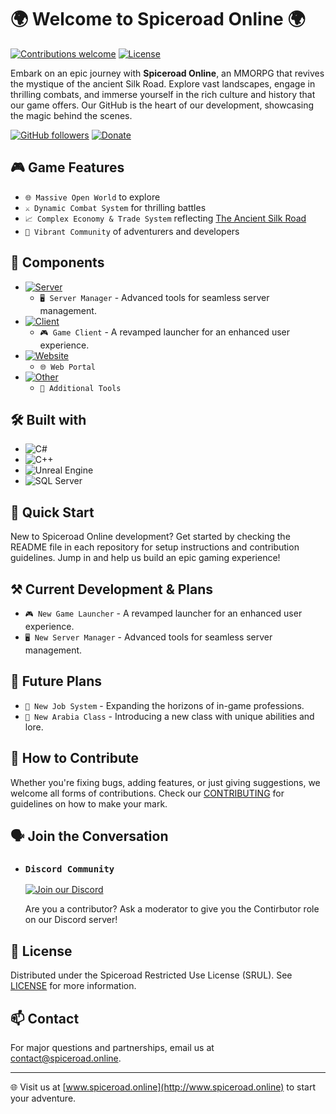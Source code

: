 # 🌍 Welcome to Spiceroad Online 🌍

[![Contributions welcome](https://img.shields.io/badge/contributions-closed-darkred.svg)](https://github.com/Spiceroad-Online#-how-to-contribute)
[![License](https://img.shields.io/badge/license-SRUL-yellow.svg)](#)

Embark on an epic journey with **Spiceroad Online**, an MMORPG that revives the mystique of the ancient Silk Road. Explore vast landscapes, engage in thrilling combats, and immerse yourself in the rich culture and history that our game offers. Our GitHub is the heart of our development, showcasing the magic behind the scenes.

[![GitHub followers](https://img.shields.io/github/followers/spiceroad-online)](https://github.com/Spiceroad-Online)
[![Donate](https://img.shields.io/badge/5%24-5ddca3?style=social&label=%F0%9F%90%8F%20Buy%20me%20a%20RAM)](https://www.buymeacoffee.com/Mitzesque)

## 🎮 Game Features

- `🌐 Massive Open World` to explore
- `⚔️ Dynamic Combat System` for thrilling battles
- `📈 Complex Economy & Trade System` reflecting [The Ancient Silk Road](https://en.wikipedia.org/wiki/Silk_Road)
- `👥 Vibrant Community` of adventurers and developers

## 🌳 Components

- [![Server](https://img.shields.io/badge/Server-3c3c3c?style=flat-square)](https://github.com/Spiceroad-Online/server)
  - `🖥️ Server Manager` - Advanced tools for seamless server management.
- [![Client](https://img.shields.io/badge/Client-3c3c3c?style=flat-square)](https://github.com/Spiceroad-Online/client)
  - `🎮 Game Client` - A revamped launcher for an enhanced user experience.
- [![Website](https://img.shields.io/badge/Website-3c3c3c?style=flat-square)](https://github.com/Spiceroad-Online/web-portal)
  - `🌐 Web Portal`
- [![Other](https://img.shields.io/badge/Other-3c3c3c?style=flat-square)
](https://github.com/orgs/Spiceroad-Online/repositories)
  - `🔧 Additional Tools`

## 🛠️ Built with

- ![C#](https://img.shields.io/badge/C%23-239120.svg?style=for-the-badge&logo=c-sharp&logoColor=white)
- ![C++](https://img.shields.io/badge/C++-ff69b4.svg?style=for-the-badge&logo=c%2B%2B&logoColor=white)
- ![Unreal Engine](https://img.shields.io/badge/Unreal_Engine-313131.svg?style=for-the-badge&logo=unreal-engine&logoColor=white)
- ![SQL Server](https://img.shields.io/badge/SQL_Server-00599C.svg?style=for-the-badge&logo=microsoft-sql-server&logoColor=white)

## 🚀 Quick Start

New to Spiceroad Online development? Get started by checking the README file in each repository for setup instructions and contribution guidelines. Jump in and help us build an epic gaming experience!

## ⚒️ Current Development & Plans

- `🎮 New Game Launcher` - A revamped launcher for an enhanced user experience.
- `🖥️ New Server Manager` - Advanced tools for seamless server management.

## 🔮 Future Plans

- `💼 New Job System` - Expanding the horizons of in-game professions.
- `🕌 New Arabia Class` - Introducing a new class with unique abilities and lore.

## 🤝 How to Contribute

Whether you're fixing bugs, adding features, or just giving suggestions, we welcome all forms of contributions. Check our [CONTRIBUTING](profile/CONTRIBUTING.md) for guidelines on how to make your mark.

## 🗣️ Join the Conversation

- ### `Discord Community`
  [![Join our Discord](https://img.shields.io/discord/1207644486168084542.svg?style=for-the-badge&logo=discord&logoColor=white)](https://discord.gg/HWn4NxYQ56)

  Are you a contributor? Ask a moderator to give you the Contirbutor role on our Discord server!


## 📜 License

Distributed under the Spiceroad Restricted Use License (SRUL). See [LICENSE](profile/LICENSE) for more information.

## 📫 Contact

For major questions and partnerships, email us at [contact@spiceroad.online](mailto:contact@spiceroad.online).

---

🌐 Visit us at [www.spiceroad.online](http://www.spiceroad.online) to start your adventure.
